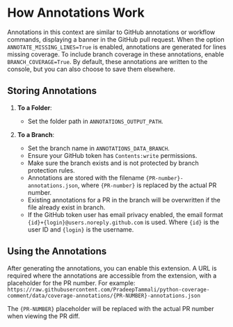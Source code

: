 # How Annotations Work

Annotations in this context are similar to GitHub annotations or workflow commands,
displaying a banner in the GitHub pull request.
When the option `ANNOTATE_MISSING_LINES=True` is enabled, annotations are generated for lines missing coverage.
To include branch coverage in these annotations, enable `BRANCH_COVERAGE=True`.
By default, these annotations are written to the console, but you can also choose to save them elsewhere.

## Storing Annotations

1. **To a Folder**:
   - Set the folder path in `ANNOTATIONS_OUTPUT_PATH`.

2. **To a Branch**:
   - Set the branch name in `ANNOTATIONS_DATA_BRANCH`.
   - Ensure your GitHub token has `Contents:write` permissions.
   - Make sure the branch exists and is not protected by branch protection rules.
   - Annotations are stored with the filename `{PR-number}-annotations.json`,
   where `{PR-number}` is replaced by the actual PR number.
   - Existing annotations for a PR in the branch will be overwritten if the file already exist in branch.
   - If the GitHub token user has email privacy enabled, the email format `{id}+{login}@users.noreply.github.com` is used.
   Where `{id}` is the user ID and `{login}` is the username.

## Using the Annotations

After generating the annotations, you can enable this extension.
A URL is required where the annotations are accessible from the extension, with a placeholder for the PR number.
For example:
`https://raw.githubusercontent.com/PradeepTammali/python-coverage-comment/data/coverage-annotations/{PR-NUMBER}-annotations.json`

The `{PR-NUMBER}` placeholder will be replaced with the actual PR number when viewing the PR diff.
